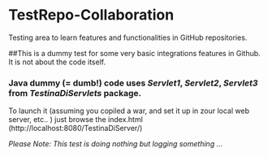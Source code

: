 # TestRepo-Collaboration
Testing area to learn features and functionalities in GitHub repositories.

##This is a dummy test for some very basic integrations features in Github. It is not about the code itself.

### Java dummy (= dumb!) code uses *Servlet1*, *Servlet2*, *Servlet3* from *TestinaDiServlets* package.
To launch it (assuming you copiled a war, and set it up in zour local web server, etc.. ) just browse the index.html (http://localhost:8080/TestinaDiServer/)

*Please Note: This test is doing nothing but logging something ...* 
